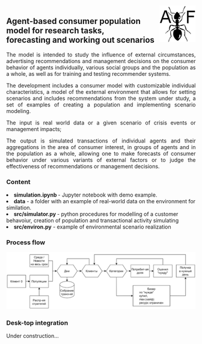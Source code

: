 <IMG src='Ant.png' align='right'>
<H2>Agent-based consumer population model for research tasks, <br>forecasting and working out scenarios</H2>
<P align=JUSTIFY>The model is intended to study the influence of external circumstances, advertising recommendations and management decisions on the consumer behavior of agents individually, various social groups and the population as a whole, as well as for training and testing recommender systems.</P>
<P align=JUSTIFY>The development includes a consumer model with customizable individual characteristics, a model of the external environment that allows for setting scenarios and includes recommendations from the system under study, a set of examples of creating a population and implementing scenario modeling.</P>
<P align=JUSTIFY>The input is real world data or a given scenario of crisis events or management impacts;</P>
<P align=JUSTIFY>The output is simulated transactions of individual agents and their aggregations in the area of consumer interest, in groups of agents and in the population as a whole, allowing one to make forecasts of consumer behavior under various variants of external factors or to judge the effectiveness of recommendations or management decisions.</P>
<H3>Content</H3>
<LI><B>simulation.ipynb </B> - Jupyter notebook with demo example.</LI> 
<LI><B>data</B> - a folder with an example of real-world data on the environment for similation.</LI>
<LI><B>src/simulator.py </B> - python procedures for modelling of a customer behavoiur, creation of population and transactional activity simulating</LI>
<LI><B>src/environ.py</B> - example of environmental scenario realization
<H3>Process flow</H3>
<IMG src='schem.png'>
<H3>Desk-top integration</H3>
Under construction...
